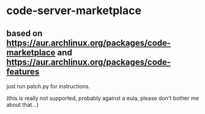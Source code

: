 # code-server-marketplace
## based on https://aur.archlinux.org/packages/code-marketplace and https://aur.archlinux.org/packages/code-features

just run patch.py for instructions.

(this is really not supported, probably against a eula, please don't bother me about that...)
